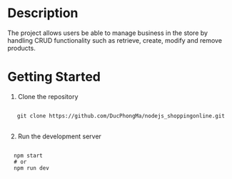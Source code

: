 <h1>Description</h1>
The project allows users be able to manage business in the store by handling CRUD functionality such as retrieve, create, modify and remove products.
<h1>Getting Started</h1>

1. Clone the repository
<pre>
<code>
   git clone https://github.com/DucPhongMa/nodejs_shoppingonline.git
</code>
</pre>
      

2. Run the development server
<pre>
<code>
  npm start
  # or
  npm run dev
</code>
</pre>
      
